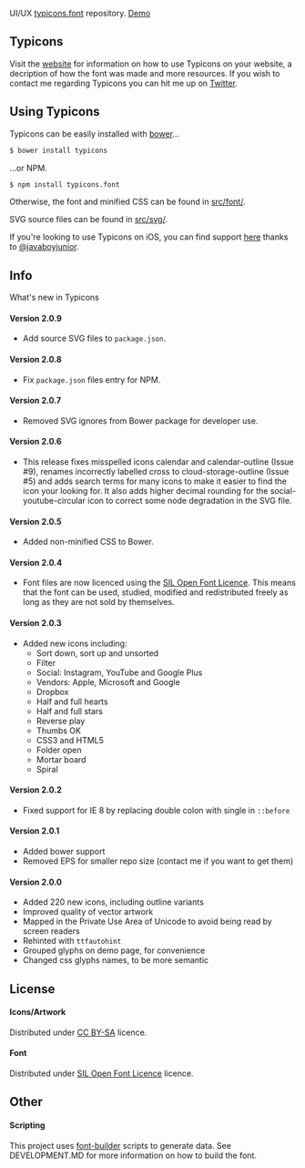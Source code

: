 UI/UX [typicons.font](https://github.com/stephenhutchings/typicons.font) repository. [Demo](http://typicons.com/)

Typicons
----

Visit the [website](http://typicons.com/) for information on how to use Typicons on your website, a decription of how the font was made and more resources. If you wish to contact me regarding Typicons you can hit me up on [Twitter](http://twitter.com/typicons/).

Using Typicons
----

Typicons can be easily installed with [bower](http://www.bower.io/)...

```bash
$ bower install typicons
```

...or NPM.

```bash
$ npm install typicons.font
```

Otherwise, the font and minified CSS can be found in [src/font/](https://github.com/stephenhutchings/typicons.font/tree/master/src/font).

SVG source files can be found in [src/svg/](https://github.com/stephenhutchings/typicons.font/tree/master/src/svg).

If you're looking to use Typicons on iOS, you can find support [here](https://github.com/javaboyjunior/typicon-ios) thanks to [@javaboyjunior](https://github.com/javaboyjunior).

Info
----

What's new in Typicons

#### Version 2.0.9
- Add source SVG files to `package.json`.

#### Version 2.0.8
- Fix `package.json` files entry for NPM.

#### Version 2.0.7
- Removed SVG ignores from Bower package for developer use.

#### Version 2.0.6
- This release fixes misspelled icons calendar and calendar-outline (Issue #9), renames incorrectly labelled cross to cloud-storage-outline (Issue #5) and adds search terms for many icons to make it easier to find the icon your looking for. It also adds higher decimal rounding for the social-youtube-circular icon to correct some node degradation in the SVG file.

#### Version 2.0.5
- Added non-minified CSS to Bower.

#### Version 2.0.4
- Font files are now licenced using the [SIL Open Font Licence](http://scripts.sil.org/cms/scripts/page.php?item_id=OFL_web). This means that the font can be used, studied, modified and
redistributed freely as long as they are not sold by themselves.

#### Version 2.0.3
- Added new icons including:
  - Sort down, sort up and unsorted
  - Filter
  - Social: Instagram, YouTube and Google Plus
  - Vendors: Apple, Microsoft and Google
  - Dropbox
  - Half and full hearts
  - Half and full stars
  - Reverse play
  - Thumbs OK
  - CSS3 and HTML5
  - Folder open
  - Mortar board
  - Spiral

#### Version 2.0.2
- Fixed support for IE 8 by replacing double colon with single in `::before`

#### Version 2.0.1

- Added bower support
- Removed EPS for smaller repo size (contact me if you want to get them)

#### Version 2.0.0

- Added 220 new icons, including outline variants
- Improved quality of vector artwork
- Mapped in the Private Use Area of Unicode to avoid being read by screen readers
- Rehinted with `ttfautohint`
- Grouped glyphs on demo page, for convenience
- Changed css glyphs names, to be more semantic

License
-------

#### Icons/Artwork

Distributed under
[CC BY-SA](http://creativecommons.org/licenses/by-sa/3.0/) licence.

#### Font

Distributed under
[SIL Open Font Licence](http://scripts.sil.org/cms/scripts/page.php?item_id=OFL_web) licence.

Other
-------

#### Scripting

This project uses [font-builder](https://github.com/fontello/font-builder) scripts to generate data. See DEVELOPMENT.MD for more information on how to build the font.
